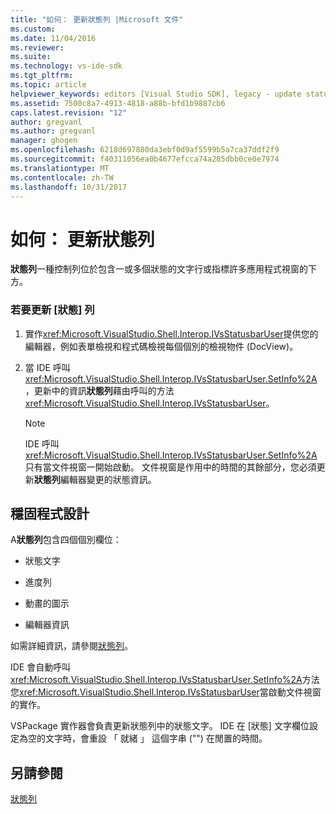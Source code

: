 ```yaml
---
title: "如何： 更新狀態列 |Microsoft 文件"
ms.custom: 
ms.date: 11/04/2016
ms.reviewer: 
ms.suite: 
ms.technology: vs-ide-sdk
ms.tgt_pltfrm: 
ms.topic: article
helpviewer_keywords: editors [Visual Studio SDK], legacy - update status bar
ms.assetid: 7500c8a7-4913-4818-a88b-bfd1b9887cb6
caps.latest.revision: "12"
author: gregvanl
ms.author: gregvanl
manager: ghogen
ms.openlocfilehash: 6218d697880da3ebf0d9af5599b5a7ca37ddf2f9
ms.sourcegitcommit: f40311056ea0b4677efcca74a285dbb0ce0e7974
ms.translationtype: MT
ms.contentlocale: zh-TW
ms.lasthandoff: 10/31/2017
---
```

# <a name="how-to-update-the-status-bar"></a>如何： 更新狀態列
**狀態列**一種控制列位於包含一或多個狀態的文字行或指標許多應用程式視窗的下方。  
  
### <a name="to-update-the-status-bar"></a>若要更新 [狀態] 列  
  
1.  實作<xref:Microsoft.VisualStudio.Shell.Interop.IVsStatusbarUser>提供您的編輯器，例如表單檢視和程式碼檢視每個個別的檢視物件 (DocView)。  
  
2.  當 IDE 呼叫<xref:Microsoft.VisualStudio.Shell.Interop.IVsStatusbarUser.SetInfo%2A>，更新中的資訊**狀態列**藉由呼叫的方法<xref:Microsoft.VisualStudio.Shell.Interop.IVsStatusbarUser>。  
  
    > [!NOTE]
    >  IDE 呼叫<xref:Microsoft.VisualStudio.Shell.Interop.IVsStatusbarUser.SetInfo%2A>只有當文件視窗一開始啟動。 文件視窗是作用中的時間的其餘部分，您必須更新**狀態列**編輯器變更的狀態資訊。  
  
## <a name="robust-programming"></a>穩固程式設計  
 A**狀態列**包含四個個別欄位：  
  
-   狀態文字  
  
-   進度列  
  
-   動畫的圖示  
  
-   編輯器資訊  
  
 如需詳細資訊，請參閱[狀態列](/cpp/mfc/status-bars)。  
  
 IDE 會自動呼叫<xref:Microsoft.VisualStudio.Shell.Interop.IVsStatusbarUser.SetInfo%2A>方法您<xref:Microsoft.VisualStudio.Shell.Interop.IVsStatusbarUser>當啟動文件視窗的實作。  
  
 VSPackage 實作器會負責更新狀態列中的狀態文字。 IDE 在 [狀態] 文字欄位設定為空的文字時，會重設 「 就緒 」 這個字串 ("") 在閒置的時間。  
  
## <a name="see-also"></a>另請參閱  
 [狀態列](/cpp/mfc/status-bars)